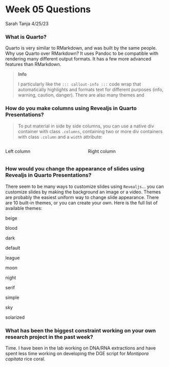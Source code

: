 Week 05 Questions
================
Sarah Tanja
4/25/23

### What is Quarto?

Quarto is very similar to RMarkdown, and was built by the same people.
Why use Quarto over RMarkdown? It uses Pandoc to be compatible with
rendering many different output formats. It has a few more advanced
features than RMarkdown.

<div>

> **Info**
>
> I particularly like the `::: callout-info :::` code wrap that
> automatically highlights and formats text for different purposes
> (info, warning, caution, danger). There are also many themes and

</div>

### How do you make columns using Revealjs in Quarto Presentations?

> To put material in side by side columns, you can use a native div
> container with class `.columns`, containing two or more div containers
> with class `.column` and a `width` attribute:

<div class="columns">

<div class="column" width="40%">

Left column

</div>

<div class="column" width="60%">

Right column

</div>

</div>

### How would you change the appearance of slides using Revealjs in Quarto Presentations?

There seem to be many ways to customize slides using `Revealjs`… you can
customize slides by making the background an image or a video. Themes
are probably the easiest uniform way to change slide appearance. There
are 10 built-in themes, or you can create your own. Here is the full
list of available themes:

beige

blood

dark

default

league

moon

night

serif

simple

sky

solarized

### What has been the biggest constraint working on your own research project in the past week?

Time. I have been in the lab working on DNA/RNA extractions and have
spent less time working on developing the DGE script for *Montipora
capitata* rice coral.
